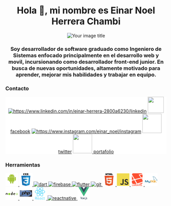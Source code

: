 <h1 align="center">Hola 👋, mi nombre es Einar Noel Herrera Chambi</h1>
<p align='center'><img src="https://lh3.googleusercontent.com/pw/AM-JKLX4_GfO5cEN8AQ2iqxTtfrkh8Us6XA2dY3BJJoUM1G2vvtCthF81iYC1IAfgu05qaWKzxFxVy7PXURihhhtj12-VKHEVjtphFG5WeDMIJNxQ-M1oAw2hHHXcxi1h92t4np1NYwsl1Hy3_jzomrKNX9Y=s640-no?authuser=0" alt="Your image title" width="250"/></p>

<h3 align="center">Soy desarrollador de software graduado como Ingeniero de Sistemas enfocado principalmente en el desarrollo web y movil, incursionando como desarrollador front-end junior. En busca de nuevas oportunidades, altamente motivado para aprender, mejorar mis habilidades y trabajar en equipo.</h3>

<h3 align="left">Contacto</h3>
<p align="center" style='background:white'>
<a href="https://linkedin.com/in/https://www.linkedin.com/in/einar-herrera-2800a6230/" target="blank"><img  src="https://lh3.googleusercontent.com/pw/AM-JKLU8bDwy3Oks4zVZ7Jv90adI-osRhZsw9C-UnAZmj-ThjUqiRmK3AVAy4KRP7DxI5dFjcm5nFfpHiOa5r5H0_FhpAMvb11GrRdREjDEclDJ94fo5tR5BG53fV0LjzHvkXDHEoho9mckiAbyRHTi3PrAb=s640-no?authuser=0" alt="https://www.linkedin.com/in/einar-herrera-2800a6230/" height="60" width="60" />linkedin</a>
<a href="https://fb.com/https://www.facebook.com/profile.php?id=100079000389792" target="blank"><img src="https://lh3.googleusercontent.com/pw/AM-JKLWIrS9vGu91yqytbV9WRmeYBijFAbagwI9ekRI3DBcGQXp6O-39gs4TBYAbeY4ZT8mGmLfFbpVMrwFZPy0WnDdgo-Xfg_vwJzOL9fDJCSByNojr1QwSFdTAuiCEBcTLdkWAw2AEKl0aE0E9bBJr_kL8=s640-no?authuser=0" height="50" width="50" />facebook</a>
<a href="https://instagram.com/https://www.instagram.com/einar_noel/" target="blank"><img  src="https://lh3.googleusercontent.com/pw/AM-JKLXr9wu0CNnQ0engvSxGuoxSBgQdhMjUBvfVdr4xkvha3Y5iwANkH2K_JJeFYjoypOcpNBrn7MV5fs5pSfPsZWJH64wphZlkTDpfFcNutR11koyxLG46-qVnx3iWZ4rkQZ5i41u1M1YIFiSLW_LzLpPD=s640-no?authuser=0" alt="https://www.instagram.com/einar_noel/" height="60" width="60" />instagram</a>
<a href="https://twitter.com/noedev001" target="blank"><img  src="https://lh3.googleusercontent.com/pw/AM-JKLWLZ7NlQs98DcZ_wDoSnqhRyP7Jsde6NT-qSQVlRWpo4qpd8N0WcVCrNfV_YcGAfj-3NQGgoHoexPdX3HY_C9MK_TcdxyR9Ktm6yMISvPYvFxSfIJmcPej5ACMLPLwMANtmhi8hk26lco0t4-T_sjCm=s640-no?authuser=0"  height="60" width="60" />twitter</a>
<a href="https://noedev001.github.io" target="blank"><img  src="https://lh3.googleusercontent.com/pw/AM-JKLXwyoIJwzjX5lEF_OsUmIQ_l9cIWmYTUfXSyiBt5XNnMlcqyH0SM87mWYhh-4fqlWnSqgwfLbWbvKrpEFtTyBaH9RKBx77da0q9qGIbQti7fnmmJjBdg5mSuVt-HkviejS2zjm5ykWHZUadNRubym4I=s640-no?authuser=0" height="60" width="60" /> portafolio</a> 
</p>
<h3 align="left">Herramientas</h3>
<p align="left"> <a href="https://developer.android.com" target="_blank" rel="noreferrer"> <img src="https://raw.githubusercontent.com/devicons/devicon/master/icons/android/android-original-wordmark.svg" alt="android" width="40" height="40"/> </a> <a href="https://www.w3schools.com/css/" target="_blank" rel="noreferrer"> <img src="https://raw.githubusercontent.com/devicons/devicon/master/icons/css3/css3-original-wordmark.svg" alt="css3" width="40" height="40"/> </a> <a href="https://dart.dev" target="_blank" rel="noreferrer"> <img src="https://www.vectorlogo.zone/logos/dartlang/dartlang-icon.svg" alt="dart" width="40" height="40"/> </a> <a href="https://firebase.google.com/" target="_blank" rel="noreferrer"> <img src="https://www.vectorlogo.zone/logos/firebase/firebase-icon.svg" alt="firebase" width="40" height="40"/> </a> <a href="https://flutter.dev" target="_blank" rel="noreferrer"> <img src="https://www.vectorlogo.zone/logos/flutterio/flutterio-icon.svg" alt="flutter" width="40" height="40"/> </a> <a href="https://git-scm.com/" target="_blank" rel="noreferrer"> <img src="https://www.vectorlogo.zone/logos/git-scm/git-scm-icon.svg" alt="git" width="40" height="40"/> </a> <a href="https://www.w3.org/html/" target="_blank" rel="noreferrer"> <img src="https://raw.githubusercontent.com/devicons/devicon/master/icons/html5/html5-original-wordmark.svg" alt="html5" width="40" height="40"/> </a> <a href="https://developer.mozilla.org/en-US/docs/Web/JavaScript" target="_blank" rel="noreferrer"> <img src="https://raw.githubusercontent.com/devicons/devicon/master/icons/javascript/javascript-original.svg" alt="javascript" width="40" height="40"/> </a> <a href="https://laravel.com/" target="_blank" rel="noreferrer"> <img src="https://raw.githubusercontent.com/devicons/devicon/master/icons/laravel/laravel-plain-wordmark.svg" alt="laravel" width="40" height="40"/> </a> <a href="https://www.mysql.com/" target="_blank" rel="noreferrer"> <img src="https://raw.githubusercontent.com/devicons/devicon/master/icons/mysql/mysql-original-wordmark.svg" alt="mysql" width="40" height="40"/> </a> <a href="https://nodejs.org" target="_blank" rel="noreferrer"> <img src="https://raw.githubusercontent.com/devicons/devicon/master/icons/nodejs/nodejs-original-wordmark.svg" alt="nodejs" width="40" height="40"/> </a> <a href="https://www.php.net" target="_blank" rel="noreferrer"> <img src="https://raw.githubusercontent.com/devicons/devicon/master/icons/php/php-original.svg" alt="php" width="40" height="40"/> </a> <a href="https://reactjs.org/" target="_blank" rel="noreferrer"> <img src="https://raw.githubusercontent.com/devicons/devicon/master/icons/react/react-original-wordmark.svg" alt="react" width="40" height="40"/> </a> <a href="https://reactnative.dev/" target="_blank" rel="noreferrer"> <img src="https://reactnative.dev/img/header_logo.svg" alt="reactnative" width="40" height="40"/> </a> <a href="https://vuejs.org/" target="_blank" rel="noreferrer"> <img src="https://raw.githubusercontent.com/devicons/devicon/master/icons/vuejs/vuejs-original-wordmark.svg" alt="vuejs" width="40" height="40"/> </a> </p>
